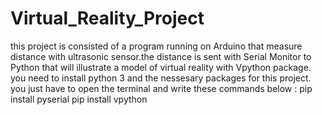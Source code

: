# Virtual_Reality_Project
 this project is consisted of a program running on Arduino that measure distance with ultrasonic sensor.the distance is sent with Serial Monitor to Python that will illustrate a model of virtual reality with Vpython package. 
 you need to install python 3 and the nessesary packages for this project. you just have to open the terminal and write these commands below : 
 pip install pyserial
 pip install vpython
